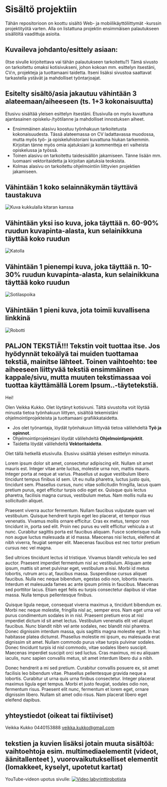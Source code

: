# Sisältö projektiin
Tähän repositorioon on koottu sisältö Web- ja mobiilikäyttöliittymät -kurssin projektityötä varten.
Alla on listattuna projektin ensimmäisen palautukseen sisällöltä vaadittuja asioita.


## Kuvaileva johdanto/esittely asiaan:
  (Itse sivulle kirjoitettava vai tähän palautukseen tarkoitettu?) Tämä sivusto on tarkoitettu omaksi kotisivukseni, johon kokoan mm. esittelyn itsestäni, CV:n, projekteja ja tuottamaani taidetta. Itseni lisäksi sivustoa saattavat tarkastella ystävät ja mahdolliset työntarjoajat.
  

## Esitelty sisältö/asia jakautuu vähintään 3 alateemaan/aiheeseen (ts. 1+3 kokonaisuutta)
Etusivu sisältää yleisen esittelyn itsestäni. Etusivulla on myös kuvattuna ajantasainen opiskelu-/työtilanne ja mahdolliset innostuksen aiheet.
  - Ensimmäinen alasivu koostuu työnhakuun tarkoitetusta kokonaisuudesta. Tässä alateemassa on CV ladattavassa muodossa, mutta myös työ- ja opiskeluhistoriani kuvattuna hiukan tarkemmin. Kirjoitan tänne myös omia ajatuksiani ja kommentteja eri vaiheista opiskelussa ja työssä.
  - Toinen alasivu on tarkoitettu taidesisällön jakamiseen. Tänne lisään mm. luomaani vektoritaidetta ja kirjoitan ajatuksia teoksista.
  - Kolmas alasivu on tarkoitettu ohjelmointiin liittyvien projektien jakamiseen. 


## Vähintään 1 koko selainnäkymän täyttävä taustakuva
![Kuva kukkulalla kitaran kanssa](webUIprojekti/src/assets/kukkulalla.jpg)


## Vähintään yksi iso kuva, joka täyttää n. 60-90% ruudun kuvapinta-alasta, kun selainikkuna täyttää koko ruudun
![Katolla](webUIprojekti/src/assets/katolla.jpg)


## Vähintään 1 pienempi kuva, joka täyttää n. 10-30% ruudun kuvapinta-alasta, kun selainikkuna täyttää koko ruudun
![Sotilaspoika](webUIprojekti/src/assets/Sotilaspoika.png)


## Vähintään 1 pieni kuva, jota toimii kuvallisena linkkinä
![Robotti](webUIprojekti/src/assets/Talo_Icon.png)


## PALJON TEKSTIÄ!!! Tekstin voit tuottaa itse. Jos hyödynnät tekoälyä tai muiden tuottamaa tekstiä, mainitse lähteet. Toinen vaihtoehto: tee aiheeseen liittyvää tekstiä ensimmäinen kappale/sivu, mutta muuten tekstimassaa voi tuottaa käyttämällä Lorem Ipsum..-täytetekstiä.
Hei!

Olen Veikka Kukko. Olet löytänyt kotisivuni. Tältä sivustolta voit löytää minusta tietoa työnhakuun liittyen, sisältöä tekemistäni ohjelmointiprojekteista ja tuottamaani grafiikkataidetta. 
- Jos olet työnantaja, löydät työnhakuun liittyvää tietoa välilehdeltä **Työ ja opinnot**.
- Ohjelmointiprojektejani löydät välilehdeltä **Ohjelmointiprojektit**.
- Taidetta löydät välilehdeltä **Vektoritaidetta**. 

Olet tällä hetkellä etusivulla. Etusivu sisältää yleisen esittelyn minusta.

Lorem ipsum dolor sit amet, consectetur adipiscing elit. Nullam sit amet mauris est. Integer vitae ante luctus, molestie urna non, mattis mauris. Integer porta at neque at varius. Phasellus ut augue vestibulum libero tincidunt tempus finibus id sem. Ut eu nulla pharetra, luctus justo quis, tincidunt sem. Phasellus cursus, nunc vitae sollicitudin fringilla, lacus quam pretium purus, eget efficitur turpis odio eget ex. Quisque quis lectus pharetra, facilisis magna cursus, vestibulum metus. Nam mollis nulla eu sollicitudin aliquet.

Praesent viverra auctor fermentum. Nullam faucibus vulputate quam vel vestibulum. Quisque hendrerit turpis eget leo placerat, et tempor risus venenatis. Vivamus mollis ornare efficitur. Cras ex metus, tempor non tincidunt in, porta sed elit. Proin nec purus eu velit efficitur vehicula a ut nunc. Curabitur sagittis porta est faucibus aliquam. Fusce scelerisque nulla non augue luctus malesuada at id massa. Maecenas nisi lectus, eleifend at nibh viverra, feugiat semper elit. Maecenas faucibus est nec tortor pretium cursus nec vel magna.

Sed ultrices tincidunt lectus id tristique. Vivamus blandit vehicula leo sed auctor. Praesent imperdiet fermentum nisl ac vestibulum. Aliquam ante ipsum, mattis sit amet pulvinar eget, vestibulum a nisi. Morbi id metus lobortis, rutrum arcu at, faucibus massa. Suspendisse cursus aliquet faucibus. Nulla nec neque bibendum, egestas odio non, lobortis mauris. Interdum et malesuada fames ac ante ipsum primis in faucibus. Maecenas sed porttitor lacus. Etiam eget felis eu turpis consectetur dapibus id vitae massa. Nulla tempus pellentesque finibus.

Quisque ligula neque, consequat viverra maximus a, tincidunt bibendum ex. Morbi nec neque molestie, fringilla nisl ac, semper eros. Nam eget urna vel purus condimentum sodales in in nisl. Praesent pretium eros at nisl imperdiet dictum id sit amet lectus. Vestibulum venenatis elit vel aliquet faucibus. Nunc blandit nibh vel ante sodales, nec blandit nisi pharetra. Donec dignissim interdum massa, quis sagittis magna molestie eget. In hac habitasse platea dictumst. Phasellus molestie mi ipsum, eu malesuada erat dignissim sit amet. Nullam commodo purus vitae turpis pulvinar sodales. Donec tincidunt turpis id nisl commodo, vitae sodales libero suscipit. Maecenas imperdiet suscipit orci sed luctus. Cras maximus, mi eu aliquam iaculis, nunc sapien convallis metus, sit amet interdum libero dui a nibh.

Donec hendrerit a mi sed pretium. Curabitur convallis posuere ex, sit amet facilisis leo bibendum vitae. Phasellus pellentesque gravida neque a lobortis. Curabitur ut urna quis urna finibus consectetur. Integer placerat maximus ligula eget tempus. Morbi et justo feugiat, sodales odio non, fermentum risus. Praesent elit nunc, fermentum et lorem eget, ornare dignissim libero. Nullam sit amet odio risus. Nam placerat libero eget eleifend dapibus.



## yhteystiedot (oikeat tai fiktiiviset)
Veikka Kukko
0440153888
veikka.kukko@gmail.com


## tekstien ja kuvien lisäksi jotain muuta sisältöä: vaihtoehtoja esim. multimediaelementit (videot, äänitallenteet ), vuorovaikutukselliset elementit (lomakkeet, kyselyt, upotetut kartat)

YouTube-videon upotus sivulle:
[![Video labyrinttirobotista](https://img.youtube.com/vi/TwOko4wgAwU/0.jpg)](https://www.youtube.com/watch?v=TwOko4wgAwU)


